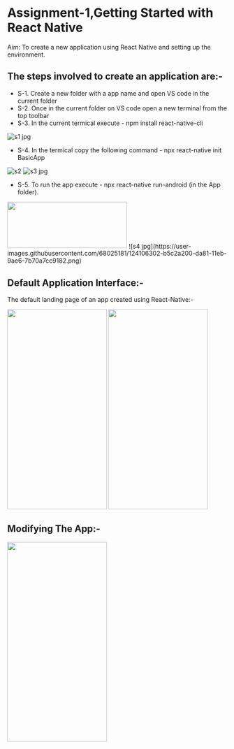 # Assignment-1,Getting Started with React Native
Aim: To create a new application using React Native and setting up the environment.

## The steps involved to create an application are:-
- S-1. Create a new folder with a app name and open VS code in the current folder
- S-2. Once in the current folder on VS code open a new terminal from the top toolbar
- S-3. In the current termical execute - npm install react-native-cli

![s1 jpg](https://user-images.githubusercontent.com/68025181/124105734-274e2080-da81-11eb-82ce-08bae3ad152f.png)

- S-4. In the termical copy the following command - npx react-native init BasicApp

![s2](https://user-images.githubusercontent.com/68025181/124105922-55336500-da81-11eb-8280-0ef41e8e51ac.png)
![s3 jpg](https://user-images.githubusercontent.com/68025181/124105937-59f81900-da81-11eb-9639-569901330e50.png)

- S-5. To run the app execute - npx react-native run-android (in the App folder).


<img src="https://user-images.githubusercontent.com/68025181/124106302-b5c2a200-da81-11eb-9ae6-7b70a7cc9182.png" width="274.3" height="106.7">
![s4 jpg](https://user-images.githubusercontent.com/68025181/124106302-b5c2a200-da81-11eb-9ae6-7b70a7cc9182.png)
 
## Default Application Interface:-

The default landing page of an app created using React-Native:-

<img src="https://user-images.githubusercontent.com/68025181/124115501-7f8a2000-da8b-11eb-8645-8b7e977daa74.jpeg" width="227.5" height="457.5">
<img src="https://user-images.githubusercontent.com/68025181/124115518-84e76a80-da8b-11eb-92d0-f5ad3d5063ae.jpeg" width="227.5" height="457.5">

## Modifying The App:-

<img src="https://user-images.githubusercontent.com/68025181/124115577-99c3fe00-da8b-11eb-9cd5-2f16158d231b.jpeg" width="227.5" height="457.5">
